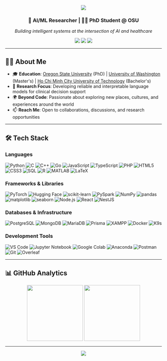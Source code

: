 <div align="center">
  <img src="https://capsule-render.vercel.app/api?type=waving&color=gradient&height=200&section=header&text=Hi,%20I'm%20Phat!&fontSize=80&fontAlignY=35&animation=fadeIn&fontColor=fff" />
</div>

<h3 align="center">🤖 AI/ML Researcher | 👨‍🎓 PhD Student @ OSU</h3>
<p align="center">
  <em>Building intelligent systems at the intersection of AI and healthcare</em>
</p>

<p align="center">
  <a href="https://trantphat.github.io"><img src="https://img.shields.io/badge/-Portfolio-000000?style=for-the-badge&logo=github&logoColor=white"/></a>
  <a href="https://linkedin.com/in/trantphat"><img src="https://img.shields.io/badge/-LinkedIn-0077B5?style=for-the-badge&logo=Linkedin&logoColor=white"/></a>
  <a href="mailto:phat.tran.k19@gmail.com"><img src="https://img.shields.io/badge/-Email-D14836?style=for-the-badge&logo=Gmail&logoColor=white"/></a>
</p>

---

## 👨‍💻 About Me
- 🎓 **Education**: [Oregon State University](https://oregonstate.edu/) (PhD) | [University of Washington](https://www.washington.edu/) (Master's) | [Ho Chi Minh City University of Technology](https://hcmut.edu.vn/en) (Bachelor's)
- 🔬 **Research Focus**: Developing reliable and interpretable language models for clinical decision support
- 🌍 **Beyond Code**: Passionate about exploring new places, cultures, and experiences around the world
- 📫 **Reach Me**: Open to collaborations, discussions, and research opportunities

---

## 🛠️ Tech Stack
### Languages
<p align="left">
  <img src="https://img.shields.io/badge/Python-3670A0?style=flat-square&logo=python&logoColor=ffdd54" alt="Python"/>
  <img src="https://img.shields.io/badge/C-%2300599C.svg?style=flat-square&logo=c&logoColor=white" alt="C"/>
  <img src="https://img.shields.io/badge/C++-%2300599C.svg?style=flat-square&logo=c%2B%2B&logoColor=white" alt="C++"/>
  <img src="https://img.shields.io/badge/Go-%2300ADD8.svg?style=flat-square&logo=go&logoColor=white" alt="Go"/>
  <img src="https://img.shields.io/badge/JavaScript-%23323330.svg?style=flat-square&logo=javascript&logoColor=%23F7DF1E" alt="JavaScript"/>
  <img src="https://img.shields.io/badge/TypeScript-%23007ACC.svg?style=flat-square&logo=typescript&logoColor=white" alt="TypeScript"/>
  <img src="https://img.shields.io/badge/PHP-%23777BB4.svg?style=flat-square&logo=php&logoColor=white" alt="PHP"/>
  <img src="https://img.shields.io/badge/HTML5-%23E34F26.svg?style=flat-square&logo=html5&logoColor=white" alt="HTML5"/>
  <img src="https://img.shields.io/badge/CSS3-%231572B6.svg?style=flat-square&logo=css3&logoColor=white" alt="CSS3"/>
  <img src="https://img.shields.io/badge/SQL-%2307405e.svg?style=flat-square&logo=mysql&logoColor=white" alt="SQL"/>
  <img src="https://img.shields.io/badge/R-%23276DC3.svg?style=flat-square&logo=r&logoColor=white" alt="R"/>
  <img src="https://img.shields.io/badge/MATLAB-%23e16737.svg?style=flat-square&logo=Mathworks&logoColor=white" alt="MATLAB"/>
  <img src="https://img.shields.io/badge/LaTeX-%23008080.svg?style=flat-square&logo=latex&logoColor=white" alt="LaTeX"/>
</p>

### Frameworks & Libraries
<p align="left">
  <img src="https://img.shields.io/badge/PyTorch-%23EE4C2C.svg?style=flat-square&logo=pytorch&logoColor=white" alt="PyTorch"/>
  <img src="https://img.shields.io/badge/Hugging%20Face-%23FFD54F.svg?style=flat-square&logo=huggingface&logoColor=%2320232a" alt="Hugging Face"/>
  <img src="https://img.shields.io/badge/scikit--learn-%23F7931E.svg?style=flat-square&logo=scikit-learn&logoColor=white" alt="scikit-learn"/>
  <img src="https://img.shields.io/badge/PySpark-E25A1C?style=flat-square&logo=apache-spark&logoColor=white" alt="PySpark"/>
  <img src="https://img.shields.io/badge/NumPy-4D77CF?style=flat-square&logo=numpy&logoColor=white" alt="NumPy"/>
  <img src="https://img.shields.io/badge/pandas-%23150458.svg?style=flat-square&logo=pandas&logoColor=white" alt="pandas"/>
  <img src="https://img.shields.io/badge/matplotlib-%23ffffff.svg?style=flat-square&logo=Matplotlib&logoColor=black" alt="matplotlib"/>
  <img src="https://img.shields.io/badge/seaborn-%23444876.svg?style=flat-square&logo=python&logoColor=white" alt="seaborn"/>
  <img src="https://img.shields.io/badge/Node.js-6DA55F?style=flat-square&logo=node.js&logoColor=white" alt="Node.js"/>
  <img src="https://img.shields.io/badge/React-%2320232a.svg?style=flat-square&logo=react&logoColor=%2361DAFB" alt="React"/>
  <img src="https://img.shields.io/badge/NestJS-%23E0234E.svg?style=flat-square&logo=nestjs&logoColor=white" alt="NestJS"/>
</p>

### Databases & Infrastructure
<p align="left">
  <img src="https://img.shields.io/badge/PostgreSQL-%23336791.svg?style=flat-square&logo=postgresql&logoColor=%23FFFFFF" alt="PostgreSQL"/>
  <img src="https://img.shields.io/badge/MongoDB-%2347A248.svg?style=flat-square&logo=mongodb&logoColor=%23FFFFFF" alt="MongoDB"/>
  <img src="https://img.shields.io/badge/MariaDB-003545?style=flat-square&logo=mariadb&logoColor=white" alt="MariaDB"/>
  <img src="https://img.shields.io/badge/Prisma-3982CE?style=flat-square&logo=prisma&logoColor=%23FFFFFF" alt="Prisma"/>
  <img src="https://img.shields.io/badge/XAMPP-F37623?style=flat-square&logo=xampp&logoColor=white" alt="XAMPP"/>
  <img src="https://img.shields.io/badge/Docker-%230db7ed.svg?style=flat-square&logo=docker&logoColor=%23FFFFFF" alt="Docker"/>
  <img src="https://img.shields.io/badge/K9s-326CE5?style=flat-square&logo=kubernetes&logoColor=white" alt="K9s"/>
</p>

### Development Tools
<p align="left">
  <img src="https://img.shields.io/badge/Visual%20Studio%20Code-0078d7.svg?style=flat-square&logo=visual-studio-code&logoColor=white" alt="VS Code"/>
  <img src="https://img.shields.io/badge/Jupyter%20Notebook-%23F37626.svg?style=flat-square&logo=jupyter&logoColor=white" alt="Jupyter Notebook"/>
  <img src="https://img.shields.io/badge/Google%20Colab-F9AB00?style=flat-square&logo=googlecolab&logoColor=white" alt="Google Colab"/>
  <img src="https://img.shields.io/badge/Anaconda-%2344A833.svg?style=flat-square&logo=anaconda&logoColor=white" alt="Anaconda"/>
  <img src="https://img.shields.io/badge/Postman-FF6C37?style=flat-square&logo=postman&logoColor=white" alt="Postman"/>
  <img src="https://img.shields.io/badge/Git-%23F05033.svg?style=flat-square&logo=git&logoColor=%23FFFFFF" alt="Git"/>
  <img src="https://img.shields.io/badge/Overleaf-4DA64D?style=flat-square&logo=overleaf&logoColor=white" alt="Overleaf"/>
</p>

---

## 📊 GitHub Analytics

<p align="center">
  <img height="180em" src="https://github-readme-stats.vercel.app/api?username=trantphat&show_icons=true&theme=one_dark_pro&include_all_commits=true&count_private=true&hide_border=true"/>
  <img height="180em" src="https://github-readme-stats.vercel.app/api/top-langs/?username=trantphat&layout=compact&langs_count=8&theme=one_dark_pro&hide_border=true"/>
</p>

---

<div align="center">
  <img src="https://capsule-render.vercel.app/api?type=waving&color=gradient&height=100&section=footer"/>
</div>
